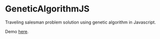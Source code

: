 # GeneticAlgorithmJS
Traveling salesman problem solution using genetic algorithm in Javascript.

Demo [here](willianrocha.tk/geneticAlgorithmJS).
